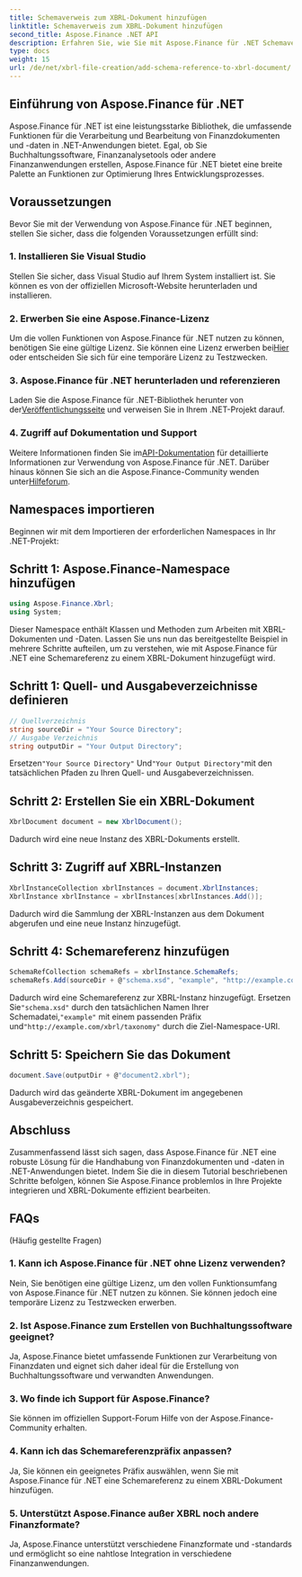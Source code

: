 ```yaml
---
title: Schemaverweis zum XBRL-Dokument hinzufügen
linktitle: Schemaverweis zum XBRL-Dokument hinzufügen
second_title: Aspose.Finance .NET API
description: Erfahren Sie, wie Sie mit Aspose.Finance für .NET Schemaverweise zu XBRL-Dokumenten hinzufügen. Optimieren Sie noch heute Ihre Finanzdatenverarbeitung!
type: docs
weight: 15
url: /de/net/xbrl-file-creation/add-schema-reference-to-xbrl-document/
---
```

## Einführung von Aspose.Finance für .NET
Aspose.Finance für .NET ist eine leistungsstarke Bibliothek, die umfassende Funktionen für die Verarbeitung und Bearbeitung von Finanzdokumenten und -daten in .NET-Anwendungen bietet. Egal, ob Sie Buchhaltungssoftware, Finanzanalysetools oder andere Finanzanwendungen erstellen, Aspose.Finance für .NET bietet eine breite Palette an Funktionen zur Optimierung Ihres Entwicklungsprozesses.
## Voraussetzungen
Bevor Sie mit der Verwendung von Aspose.Finance für .NET beginnen, stellen Sie sicher, dass die folgenden Voraussetzungen erfüllt sind:
### 1. Installieren Sie Visual Studio
Stellen Sie sicher, dass Visual Studio auf Ihrem System installiert ist. Sie können es von der offiziellen Microsoft-Website herunterladen und installieren.
### 2. Erwerben Sie eine Aspose.Finance-Lizenz
Um die vollen Funktionen von Aspose.Finance für .NET nutzen zu können, benötigen Sie eine gültige Lizenz. Sie können eine Lizenz erwerben bei[Hier](https://purchase.aspose.com/buy) oder entscheiden Sie sich für eine temporäre Lizenz zu Testzwecken.
### 3. Aspose.Finance für .NET herunterladen und referenzieren
 Laden Sie die Aspose.Finance für .NET-Bibliothek herunter von der[Veröffentlichungsseite](https://releases.aspose.com/finance/net/) und verweisen Sie in Ihrem .NET-Projekt darauf.
### 4. Zugriff auf Dokumentation und Support
 Weitere Informationen finden Sie im[API-Dokumentation](https://reference.aspose.com/finance/net/) für detaillierte Informationen zur Verwendung von Aspose.Finance für .NET. Darüber hinaus können Sie sich an die Aspose.Finance-Community wenden unter[Hilfeforum](https://forum.aspose.com/c/finance/43).
## Namespaces importieren
Beginnen wir mit dem Importieren der erforderlichen Namespaces in Ihr .NET-Projekt:
## Schritt 1: Aspose.Finance-Namespace hinzufügen
```csharp
using Aspose.Finance.Xbrl;
using System;
```
Dieser Namespace enthält Klassen und Methoden zum Arbeiten mit XBRL-Dokumenten und -Daten.
Lassen Sie uns nun das bereitgestellte Beispiel in mehrere Schritte aufteilen, um zu verstehen, wie mit Aspose.Finance für .NET eine Schemareferenz zu einem XBRL-Dokument hinzugefügt wird.
## Schritt 1: Quell- und Ausgabeverzeichnisse definieren
```csharp
// Quellverzeichnis
string sourceDir = "Your Source Directory";
// Ausgabe Verzeichnis
string outputDir = "Your Output Directory";
```
 Ersetzen`"Your Source Directory"` Und`"Your Output Directory"`mit den tatsächlichen Pfaden zu Ihren Quell- und Ausgabeverzeichnissen.
## Schritt 2: Erstellen Sie ein XBRL-Dokument
```csharp
XbrlDocument document = new XbrlDocument();
```
Dadurch wird eine neue Instanz des XBRL-Dokuments erstellt.
## Schritt 3: Zugriff auf XBRL-Instanzen
```csharp
XbrlInstanceCollection xbrlInstances = document.XbrlInstances;
XbrlInstance xbrlInstance = xbrlInstances[xbrlInstances.Add()];
```
Dadurch wird die Sammlung der XBRL-Instanzen aus dem Dokument abgerufen und eine neue Instanz hinzugefügt.
## Schritt 4: Schemareferenz hinzufügen
```csharp
SchemaRefCollection schemaRefs = xbrlInstance.SchemaRefs;
schemaRefs.Add(sourceDir + @"schema.xsd", "example", "http://example.com/xbrl/taxonomy");
```
 Dadurch wird eine Schemareferenz zur XBRL-Instanz hinzugefügt. Ersetzen Sie`"schema.xsd"` durch den tatsächlichen Namen Ihrer Schemadatei,`"example"` mit einem passenden Präfix und`"http://example.com/xbrl/taxonomy"` durch die Ziel-Namespace-URI.
## Schritt 5: Speichern Sie das Dokument
```csharp
document.Save(outputDir + @"document2.xbrl");
```
Dadurch wird das geänderte XBRL-Dokument im angegebenen Ausgabeverzeichnis gespeichert.
## Abschluss
Zusammenfassend lässt sich sagen, dass Aspose.Finance für .NET eine robuste Lösung für die Handhabung von Finanzdokumenten und -daten in .NET-Anwendungen bietet. Indem Sie die in diesem Tutorial beschriebenen Schritte befolgen, können Sie Aspose.Finance problemlos in Ihre Projekte integrieren und XBRL-Dokumente effizient bearbeiten.
## FAQs
 (Häufig gestellte Fragen)
### 1. Kann ich Aspose.Finance für .NET ohne Lizenz verwenden?
Nein, Sie benötigen eine gültige Lizenz, um den vollen Funktionsumfang von Aspose.Finance für .NET nutzen zu können. Sie können jedoch eine temporäre Lizenz zu Testzwecken erwerben.
### 2. Ist Aspose.Finance zum Erstellen von Buchhaltungssoftware geeignet?
Ja, Aspose.Finance bietet umfassende Funktionen zur Verarbeitung von Finanzdaten und eignet sich daher ideal für die Erstellung von Buchhaltungssoftware und verwandten Anwendungen.
### 3. Wo finde ich Support für Aspose.Finance?
Sie können im offiziellen Support-Forum Hilfe von der Aspose.Finance-Community erhalten.
### 4. Kann ich das Schemareferenzpräfix anpassen?
Ja, Sie können ein geeignetes Präfix auswählen, wenn Sie mit Aspose.Finance für .NET eine Schemareferenz zu einem XBRL-Dokument hinzufügen.
### 5. Unterstützt Aspose.Finance außer XBRL noch andere Finanzformate?
Ja, Aspose.Finance unterstützt verschiedene Finanzformate und -standards und ermöglicht so eine nahtlose Integration in verschiedene Finanzanwendungen.